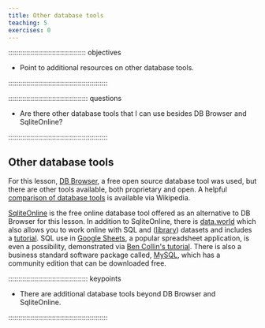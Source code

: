 ```yaml
---
title: Other database tools
teaching: 5
exercises: 0
---
```


::::::::::::::::::::::::::::::::::::::: objectives

- Point to additional resources on other database tools.

::::::::::::::::::::::::::::::::::::::::::::::::::

:::::::::::::::::::::::::::::::::::::::: questions

- Are there other database tools that I can use besides DB Browser and SqliteOnline?

::::::::::::::::::::::::::::::::::::::::::::::::::

## Other database tools

For this lesson, [DB Browser](https://sqlitebrowser.org), a free open source database tool was used, but there are other tools available, both proprietary and open. A helpful [comparison of database tools](https://en.wikipedia.org/wiki/Comparison_of_database_tools) is available via Wikipedia.

[SqliteOnline](https://sqliteonline.com/) is the free online database tool offered as an alternative to DB Browser for this lesson. In addition to SqliteOnline, there is [data.world](https://data.world) which also allows you to work online with SQL and ([library](https://data.world/datasets/library)) datasets and includes a [tutorial](https://docs.data.world/documentation/sql/concepts/basic/intro.html). SQL use in [Google Sheets](https://www.google.com/sheets/about/), a popular spreadsheet application, is even a possibility, demonstrated via [Ben Collin's tutorial](https://www.benlcollins.com/spreadsheets/google-sheets-query-sql/). There is also a business standard software package called, [MySQL](https://dev.mysql.com/downloads/), which has a community edition that can be downloaded free.

:::::::::::::::::::::::::::::::::::::::: keypoints

- There are additional database tools beyond DB Browser and SqliteOnline.

::::::::::::::::::::::::::::::::::::::::::::::::::


